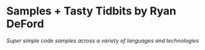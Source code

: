 # Samples + Tasty Tidbits by Ryan DeFord
_Super simple code samples across a variety of languages and technologies_
